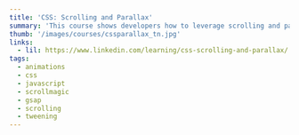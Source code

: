 ```yaml
---
title: 'CSS: Scrolling and Parallax'
summary: 'This course shows developers how to leverage scrolling and parallax to program new interface styles using CSS, JavaScript as well as ScrollMagic and the GreenSock Animation Platform (GSAP).'
thumb: '/images/courses/cssparallax_tn.jpg'
links:
  - lil: https://www.linkedin.com/learning/css-scrolling-and-parallax/
tags:
  - animations
  - css
  - javascript
  - scrollmagic
  - gsap
  - scrolling
  - tweening
---
```

